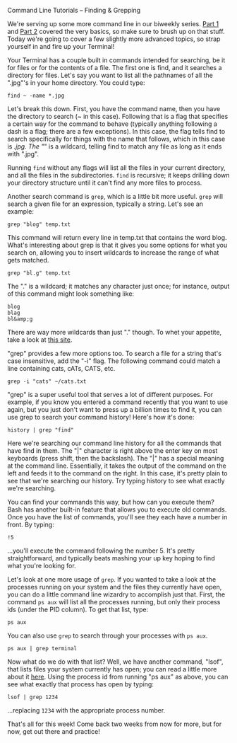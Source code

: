 Command Line Tutorials – Finding &amp; Grepping

We're serving up some more command line in our biweekly series. [Part 1]("http://quickleft.com/blog/command-line-for-beginners-part-1") and [Part 2]("http://quickleft.com/blog/command-line-for-beginners-part-2") covered the very basics, so make sure to brush up on that stuff. Today we're going to cover a few slightly more advanced topics, so strap yourself in and fire up your Terminal!

Your Terminal has a couple built in commands intended for searching, be it for files or for the contents of a file. The first one is find, and it searches a directory for files. Let's say you want to list all the pathnames of all the ".jpg"'s in your home directory. You could type:

```
find ~ -name *.jpg
```

Let's break this down. First, you have the command name, then you have the directory to search (~ in this case). Following that is a flag that specifies a certain way for the command to behave (typically anything following a dash is a flag; there are a few exceptions). In this case, the flag tells find to search specifically for things with the name that follows, which in this case is *.jpg. The "*" is a wildcard, telling find to match any file as long as it ends with ".jpg".

Running `find` without any flags will list all the files in your current directory, and all the files in the subdirectories. `find` is recursive; it keeps drilling down your directory structure until it can't find any more files to process.

Another search command is `grep`, which is a little bit more useful. `grep` will search a given file for an expression, typically a string. Let's see an example:

```
grep "blog" temp.txt
```

This command will return every line in temp.txt that contains the word blog. What's interesting about grep is that it gives you some options for what you search on, allowing you to insert wildcards to increase the range of what gets matched.

```
grep "bl.g" temp.txt
```

The "." is a wildcard; it matches any character just once; for instance, output of this command might look something like:

```
blog
blag
bl&amp;g
```

There are way more wildcards than just "." though. To whet your appetite, take a look at [this site]("http://www.panix.com/~elflord/unix/grep.html").

"grep" provides a few more options too. To search a file for a string that's case insensitive, add the "-i" flag. The following command could match a line containing cats, cATs, CATS, etc.

```
grep -i "cats" ~/cats.txt
```

"grep" is a super useful tool that serves a lot of different purposes. For example, if you know you entered a command recently that you want to use again, but you just don't want to press up a billion times to find it, you can use grep to search your command history! Here's how it's done:

```
history | grep "find"
```

Here we're searching our command line history for all the commands that have find in them. The "|" character is right above the enter key on most keyboards (press shift, then the backslash). The "|" has a special meaning at the command line. Essentially, it takes the output of the command on the left and feeds it to the command on the right. In this case, it's pretty plain to see that we're searching our history. Try typing history to see what exactly we're searching.

You can find your commands this way, but how can you execute them? Bash has another built-in feature that allows you to execute old commands. Once you have the list of commands, you'll see they each have a number in front. By typing:

```
!5
```

…you'll execute the command following the number 5. It's pretty straightforward, and typically beats mashing your up key hoping to find what you're looking for.

Let's look at one more usage of `grep`. If you wanted to take a look at the processes running on your system and the files they currently have open, you can do a little command line wizardry to accomplish just that. First, the command `ps aux` will list all the processes running, but only their process ids (under the PID column). To get that list, type:

```
ps aux
```

You can also use `grep` to search through your processes with `ps aux`.

```
ps aux | grep terminal
```

Now what do we do with that list? Well, we have another command, "lsof", that lists files your system currently has open; you can read a little more about it [here]("http://en.wikipedia.org/wiki/Lsof"). Using the process id from running "ps aux" as above, you can see what exactly that process has open by typing:

```
lsof | grep 1234
```

…replacing `1234` with the appropriate process number.

That's all for this week! Come back two weeks from now for more, but for now, get out there and practice!
